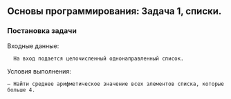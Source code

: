 
## Основы программирования: Задача 1, списки.

### Постановка задачи

Входные данные:
```
  На вход подается целочисленный однонаправленный список.
```

Условия выполнения:
```
– Найти среднее арифметическое значение всех элементов списка, которые больше 4.
```
